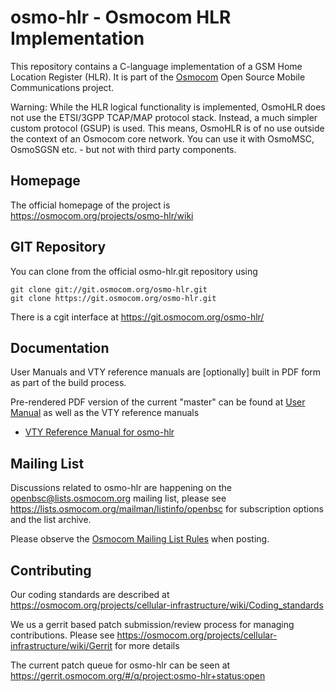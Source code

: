 osmo-hlr - Osmocom HLR Implementation
=====================================

This repository contains a C-language implementation of a GSM Home
Location Register (HLR). It is part of the
[Osmocom](https://osmocom.org/) Open Source Mobile Communications
project.

Warning: While the HLR logical functionality is implemented, OsmoHLR
does not use the ETSI/3GPP TCAP/MAP protocol stack. Instead, a much
simpler custom protocol (GSUP) is used.  This means, OsmoHLR is of
no use outside the context of an Osmocom core network.  You can use
it with OsmoMSC, OsmoSGSN etc. - but not with third party components.

Homepage
--------

The official homepage of the project is
https://osmocom.org/projects/osmo-hlr/wiki

GIT Repository
--------------

You can clone from the official osmo-hlr.git repository using

	git clone git://git.osmocom.org/osmo-hlr.git
	git clone https://git.osmocom.org/osmo-hlr.git

There is a cgit interface at https://git.osmocom.org/osmo-hlr/

Documentation
-------------

User Manuals and VTY reference manuals are [optionally] built in PDF form
as part of the build process.

Pre-rendered PDF version of the current "master" can be found at
[User Manual](https://ftp.osmocom.org/docs/latest/osmohlr-usermanual.pdf)
as well as the VTY reference manuals
* [VTY Reference Manual for osmo-hlr](https://ftp.osmocom.org/docs/latest/osmohlr-vty-reference.pdf)

Mailing List
------------

Discussions related to osmo-hlr are happening on the
openbsc@lists.osmocom.org mailing list, please see
https://lists.osmocom.org/mailman/listinfo/openbsc for subscription
options and the list archive.

Please observe the [Osmocom Mailing List
Rules](https://osmocom.org/projects/cellular-infrastructure/wiki/Mailing_List_Rules)
when posting.

Contributing
------------

Our coding standards are described at
https://osmocom.org/projects/cellular-infrastructure/wiki/Coding_standards

We us a gerrit based patch submission/review process for managing
contributions.  Please see
https://osmocom.org/projects/cellular-infrastructure/wiki/Gerrit for
more details

The current patch queue for osmo-hlr can be seen at
https://gerrit.osmocom.org/#/q/project:osmo-hlr+status:open

